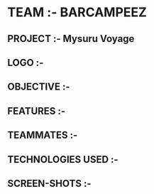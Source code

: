# TEAM :- BARCAMPEEZ
## PROJECT :- Mysuru Voyage
## LOGO :-

## OBJECTIVE :-

## FEATURES :-

## TEAMMATES :-

## TECHNOLOGIES USED :-

## SCREEN-SHOTS :-

